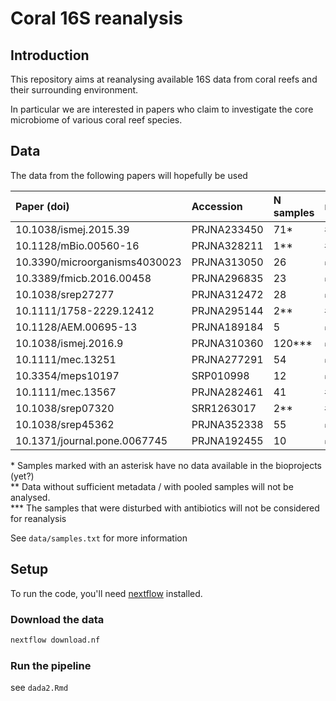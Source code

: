 # Coral 16S reanalysis

## Introduction

This repository aims at reanalysing available 16S data from coral reefs and their surrounding environment.

In particular we are interested in papers who claim to investigate the core microbiome of various coral reef species.

## Data

The data from the following papers will hopefully  be used

| Paper (doi)                   | Accession   | N samples | metadata |
| :---------------------------- | :---------- | :---------| :--------|
| 10.1038/ismej.2015.39         | PRJNA233450 | 71*       | #6       |
| 10.1128/mBio.00560-16         | PRJNA328211 | 1\**      | #2       |
| 10.3390/microorganisms4030023 | PRJNA313050 | 26        | ✅       |
| 10.3389/fmicb.2016.00458      | PRJNA296835 | 23        | ✅       |
| 10.1038/srep27277             | PRJNA312472 | 28        | ✅       |
| 10.1111/1758-2229.12412       | PRJNA295144 | 2\**      | #3       |
| 10.1128/AEM.00695-13          | PRJNA189184 | 5         | ✅       |
| 10.1038/ismej.2016.9          | PRJNA310360 | 120\***   | ✅       |
| 10.1111/mec.13251             | PRJNA277291 | 54        | ✅       |
| 10.3354/meps10197             | SRP010998   | 12        | ✅       |
| 10.1111/mec.13567             | PRJNA282461 | 41        | #5       |
| 10.1038/srep07320             | SRR1263017  | 2\**      | #4       |
| 10.1038/srep45362             | PRJNA352338 | 55        | ✅       |
| 10.1371/journal.pone.0067745  | PRJNA192455 | 10        | ✅       |

\* Samples marked with an asterisk have no data available in the bioprojects (yet?)  
\*\* Data without sufficient metadata / with pooled samples will not be analysed.  
\*\*\* The samples that were disturbed with antibiotics will not be considered for reanalysis

See `data/samples.txt` for more information

## Setup

To run the code, you'll need [nextflow](https://www.nextflow.io/) installed.

### Download the data

```bash
nextflow download.nf
```

### Run the pipeline

see `dada2.Rmd`
